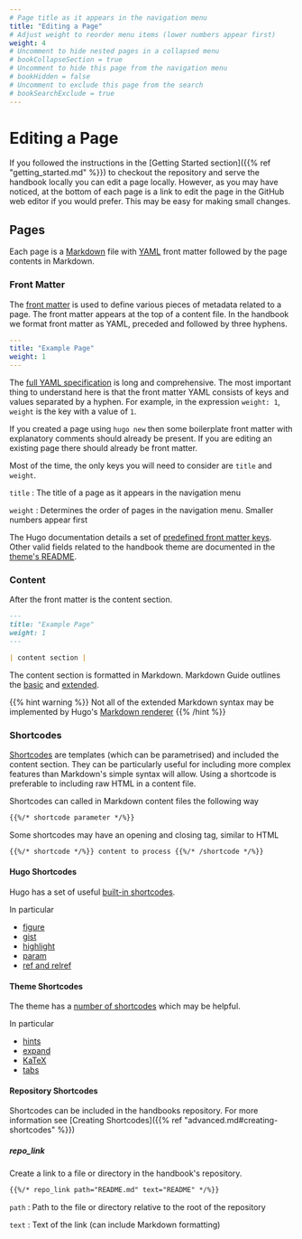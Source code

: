 ```yaml
---
# Page title as it appears in the navigation menu
title: "Editing a Page"
# Adjust weight to reorder menu items (lower numbers appear first)
weight: 4
# Uncomment to hide nested pages in a collapsed menu
# bookCollapseSection = true
# Uncomment to hide this page from the navigation menu
# bookHidden = false
# Uncomment to exclude this page from the search
# bookSearchExclude = true
---
```


# Editing a Page

If you followed the instructions in the [Getting Started section]({{% ref
"getting_started.md" %}}) to checkout the repository and serve the handbook
locally you can edit a page locally. However, as you may have noticed, at the
bottom of each page is a link to edit the page in the GitHub web editor if you
would prefer. This may be easy for making small changes.

## Pages

Each page is a [Markdown](https://www.markdownguide.org/) file with
[YAML](https://yaml.org/) front matter followed by the page contents in
Markdown.

### Front Matter

The [front matter](https://gohugo.io/content-management/front-matter/) is used
to define various pieces of metadata related to a page. The front matter appears
at the top of a content file. In the handbook we format front matter as YAML,
preceded and followed by three hyphens.

```yaml
---
title: "Example Page"
weight: 1
---
```

The [full YAML specification](https://yaml.org/spec/1.2.2/) is long and
comprehensive. The most important thing to understand here is that the front
matter YAML consists of keys and values separated by a hyphen. For example, in
the expression `weight: 1`, `weight` is the key with a value of `1`.

If you created a page using `hugo new` then some boilerplate front matter with
explanatory comments should already be present. If you are editing an existing
page there should already be front matter.

Most of the time, the only keys you will need to consider are `title` and
`weight`.

`title`
: The title of a page as it appears in the navigation menu

`weight`
: Determines the order of pages in the navigation menu. Smaller numbers appear
first

The Hugo documentation details a set of [predefined front matter
keys](https://gohugo.io/content-management/front-matter/#front-matter-variables).
Other valid fields related to the handbook theme are documented in the [theme's
README](https://github.com/alex-shpak/hugo-book#page-configuration).

### Content

After the front matter is the content section.

```markdown
---
title: "Example Page"
weight: 1
---

| content section |
```

The content section is formatted in Markdown. Markdown Guide outlines the
[basic](https://www.markdownguide.org/basic-syntax/) and
[extended](https://www.markdownguide.org/extended-syntax/).

{{% hint warning %}}
Not all of the extended Markdown syntax may be implemented by Hugo's [Markdown
renderer](https://gohugo.io/getting-started/configuration-markup)
{{% /hint %}}

### Shortcodes

[Shortcodes](https://gohugo.io/content-management/shortcodes/#use-hugos-built-in-shortcodes)
are templates (which can be parametrised) and included the content section. They
can be particularly useful for including more complex features than Markdown's
simple syntax will allow. Using a shortcode is preferable to including raw HTML
in a content file.

Shortcodes can called in Markdown content files the following way

```markdown
{{%/* shortcode parameter */%}}
```

Some shortcodes may have an opening and closing tag, similar to HTML

```markdown
{{%/* shortcode */%}} content to process {{%/* /shortcode */%}}
```

#### Hugo Shortcodes

Hugo has a set of useful [built-in
shortcodes](https://gohugo.io/content-management/shortcodes/#use-hugos-built-in-shortcodes).

In particular

- [figure](https://gohugo.io/content-management/shortcodes/#use-hugos-built-in-shortcodes)
- [gist](https://gohugo.io/content-management/shortcodes/#gist)
- [highlight](https://gohugo.io/content-management/shortcodes/#highlight)
- [param](https://gohugo.io/content-management/shortcodes/#param)
- [ref and
  relref](https://gohugo.io/content-management/shortcodes/#ref-and-relref)

#### Theme Shortcodes

The theme has a [number of
shortcodes](https://github.com/alex-shpak/hugo-book#shortcodes) which may be
helpful.

In particular

- [hints](https://hugo-book-demo.netlify.app/docs/shortcodes/hints/)
- [expand](https://hugo-book-demo.netlify.app/docs/shortcodes/expand/)
- [KaTeX](https://hugo-book-demo.netlify.app/docs/shortcodes/katex/)
- [tabs](https://hugo-book-demo.netlify.app/docs/shortcodes/tabs/)

#### Repository Shortcodes

Shortcodes can be included in the handbooks repository. For more information see
[Creating Shortcodes]({{% ref "advanced.md#creating-shortcodes" %}})

##### repo_link

Create a link to a file or directory in the handbook's repository.

```markdown
{{%/* repo_link path="README.md" text="README" */%}}
```

`path`
: Path to the file or directory relative to the root of the repository

`text`
: Text of the link (can include Markdown formatting)

